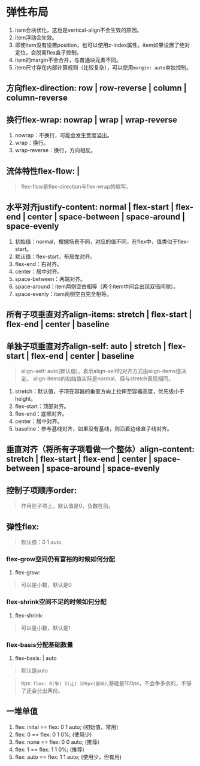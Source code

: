 # 弹性布局
1. item会块状化，这也是vertical-align不会生效的原因。
2. item浮动会失效。
3. 即使item没有设置position，也可以使用z-index属性。item如果设置了绝对定位，会脱离flex盒子控制。
4. item的margin不会合并，与普通块元素不同。
5. item尺寸存在内部计算规则（比较复杂），可以使用`margin: auto`单独控制。

## 方向flex-direction: row | row-reverse | column | column-reverse

## 换行flex-wrap: nowrap | wrap | wrap-reverse
1. nowrap：不换行，可能会发生宽度溢出。
2. wrap：换行。
3. wrap-reverse：换行，方向相反。

## 流体特性flex-flow: <flex-direction> | <flex-wrap>
> flex-flow是flex-direction与flex-wrap的缩写。

## 水平对齐justify-content: normal | flex-start | flex-end | center | space-between | space-around | space-evenly
1. 初始值：normal，根据场景不同，对应的值不同，在flex中，值类似于flex-start。
2. 默认值：flex-start，布局左对齐。
3. flex-end：右对齐。
4. center：居中对齐。
5. space-between：两端对齐。
6. space-around：item两侧空白相等（两个item中间会出现双倍间隙）。
7. space-evenly：item两侧空白完全相等。

## 所有子项垂直对齐align-items: stretch | flex-start | flex-end | center | baseline
## 单独子项垂直对齐align-self: auto | stretch | flex-start | flex-end | center | baseline
> align-self: auto(默认值)，表示align-self的对齐方式由align-items值决定。
> align-items的初始值实际是normal，但与stretch表现相同。
1. stretch：默认值，子项在容器的垂直方向上拉伸至容器高度，优先级小于height。
2. flex-start：顶部对齐。
3. flex-end：底部对齐。
4. center：居中对齐。
5. baseline：参与基线对齐，如果没有基线，则沿着边缘盒子线对齐。

## 垂直对齐（将所有子项看做一个整体）align-content: stretch | flex-start | flex-end | center | space-between | space-around | space-evenly

## 控制子项顺序order: <integer>
> 作用在子项上，默认值是0，负数在前。

## 弹性flex: <flex-grow> <flex-shrink> <flex-basis>
> 默认值：0 1 auto
### flex-grow空间仍有富裕的时候如何分配
1. flex-grow: <number> 
> 可以是小数，默认是0
### flex-shrink空间不足的时候如何分配
1. flex-shrink: <number> 
> 可以是小数，默认是1
### flex-basis分配基础数量
1. flex-basis: <length> | auto
> 默认是auto

>tips: `flex: 0(争) 2(让) 100px(基础)`,基础是100px，不会争多余的，不够了还会分出两份。

## 一堆单值
1. flex: inital == flex: 0 1 auto; (初始值，常用)
2. flex: 0 == flex: 0 1 0%; (使用少)
3. flex: none == flex: 0 0 auto; (推荐)
4. flex: 1 == flex: 1 1 0%; (推荐)
5. flex: auto == flex: 1 1 auto; (使用少，但有用)